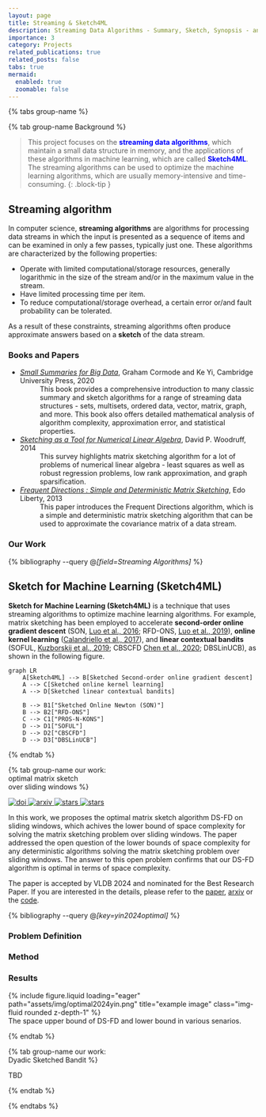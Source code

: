 ```yaml
---
layout: page
title: Streaming & Sketch4ML
description: Streaming Data Algorithms - Summary, Sketch, Synopsis - and applications in Machine Learning
importance: 3
category: Projects
related_publications: true
related_posts: false
tabs: true
mermaid:
  enabled: true
  zoomable: false
---
```


{% tabs group-name %}

{% tab group-name Background %}

> This project focuses on the <b style="color: blue">streaming data algorithms</b>, which maintain a small data structure in memory, and the applications of these algorithms in machine learning, which are called <b style="color: blue;">Sketch4ML</b>. The streaming algorithms can be used to optimize the machine learning algorithms, which are usually memory-intensive and time-consuming. 
{: .block-tip }

## Streaming algorithm

In computer science, **streaming algorithms** are algorithms for processing data streams in which the input is presented as a sequence of items and can be examined in only a few passes, typically just one. These algorithms are characterized by the following properties:

* Operate with limited computational/storage resources, generally logarithmic in the size of the stream and/or in the maximum value in the stream.
* Have limited processing time per item.
* To reduce computational/storage overhead, a certain error or/and fault probability can be tolerated.

As a result of these constraints, streaming algorithms often produce approximate answers based on a **sketch** of the data stream. 

### Books and Papers

<ul>
  <li>
    <dt><a href="https://www.dimacs.rutgers.edu/~graham/ssbd.html"><i>Small Summaries for Big Data</i></a>, Graham Cormode and Ke Yi, Cambridge University Press, 2020 </dt>
    <dd>This book provides a comprehensive introduction to many classic summary and sketch algorithms for a range of streaming data structures - sets, multisets, ordered data, vector, matrix, graph, and more. This book also offers detailed mathematical analysis of algorithm complexity, approximation error, and statistical properties.</dd>
  </li>
  <li>
    <dt><a href="https://dl.acm.org/doi/10.1561/0400000060"><i>Sketching as a Tool for Numerical Linear Algebra</i></a>, David P. Woodruff, 2014</dt>
    <dd>This survey highlights matrix sketching algorithm for a lot of problems of numerical linear algebra - least squares as well as robust regression problems, low rank approximation, and graph sparsification. </dd>
  </li>
  <li>
    <dt><a href="https://dl.acm.org/doi/10.1145/2487575.2487623"><i>Frequent Directions : Simple and Deterministic Matrix Sketching</i></a>, Edo Liberty, 2013</dt>
    <dd>This paper introduces the Frequent Directions algorithm, which is a simple and deterministic matrix sketching algorithm that can be used to approximate the covariance matrix of a data stream. </dd>
  </li>
</ul>

### Our Work

{% bibliography --query @*[field=Streaming Algorithms]* %}

## Sketch for Machine Learning (Sketch4ML)

**Sketch for Machine Learning (Sketch4ML)** is a technique that uses streaming algorithms to optimize machine learning algorithms. For example, matrix sketching has been employed to accelerate **second-order online gradient descent** (SON, [Luo et al., 2016](https://papers.nips.cc/paper_files/paper/2016/hash/15de21c670ae7c3f6f3f1f37029303c9-Abstract.html); RFD-ONS, [Luo et al., 2019](https://www.jmlr.org/papers/v20/17-773.html)), **online kernel learning** ([Calandriello et al., 2017](https://proceedings.neurips.cc/paper/2017/hash/366f0bc7bd1d4bf414073cabbadfdfcd-Abstract.html)), and **linear contextual bandits** (SOFUL, [Kuzborskij et al., 2019](https://proceedings.mlr.press/v89/kuzborskij19a.html); CBSCFD [Chen et al., 2020](https://www.ijcai.org/Proceedings/2020/0588.pdf); DBSLinUCB), as shown in the following figure.

```mermaid
graph LR
    A[Sketch4ML] --> B[Sketched Second-order online gradient descent]
    A --> C[Sketched online kernel learning]
    A --> D[Sketched linear contextual bandits]
    
    B --> B1["Sketched Online Newton (SON)"]
    B --> B2["RFD-ONS"]
    C --> C1["PROS-N-KONS"]
    D --> D1["SOFUL"]
    D --> D2["CBSCFD"]
    D --> D3["DBSLinUCB"]
```

{% endtab %}

{% tab group-name our work:<br>optimal matrix sketch<br>over sliding windows %}

<!-- Badges -->
<p>
  <a href="https://doi.org/10.14778/3665844.3665847">
    <img src="https://img.shields.io/badge/doi-10.14778%2F3665844.3665847-blue?style=flat&logo=doi
" alt="doi" />
  </a>
  <a href="https://arxiv.org/abs/2405.07792">
    <img src="https://img.shields.io/badge/arxiv-2405.07792-b31b1b?style=flat&logo=arxiv
" alt="arxiv" />
  </a>
  <a href="https://github.com/yinhanyan/DS-FD">
    <img src="https://img.shields.io/badge/yinhanyan%2FDS--FD-white?logo=github&labelColor=black" alt="stars" />
  </a>
  <a href="https://github.com/yinhanyan/DS-FD/stargazers">
    <img src="https://img.shields.io/github/stars/yinhanyan/DS-FD" alt="stars" />
  </a>
</p>

In this work, we proposes the optimal matrix sketch algorithm DS-FD on sliding windows, which achives the lower bound of space complexity for solving the matrix sketching problem over sliding windows. The paper addressed the open question of the lower bounds of space complexity for any deterministic algorithms solving the matrix sketching problem over sliding windows. The answer to this open problem confirms that our DS-FD algorithm is optimal in terms of space complexity.

The paper is accepted by VLDB 2024 and nominated for the Best Research Paper. If you are interested in the details, please refer to the [paper](https://doi.org/10.14778/3665844.3665847), [arxiv](https://arxiv.org/abs/2405.07792) or the [code](https://github.com/yinhanyan/DS-FD).

{% bibliography --query @*[key=yin2024optimal]* %}

### Problem Definition


### Method


### Results


<div class="w-75 mx-auto">
  {% include figure.liquid loading="eager" path="assets/img/optimal2024yin.png" title="example image" class="img-fluid rounded z-depth-1" %}
</div>
<div class="caption">
  The space upper bound of DS-FD and lower bound in various senarios.
</div>

{% endtab %}

{% tab group-name our work:<br>Dyadic Sketched Bandit %}

TBD

{% endtab %}

{% endtabs %}